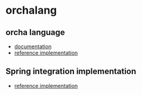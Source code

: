 # orchalang

## orcha language

* [documentation](http://www.orchalang.com/)
* [reference implementation](https://github.com/orchaland/orchalang/tree/master/orchalang)

## Spring integration implementation

* [reference implementation](https://github.com/orchaland/orchalang/tree/master/orchalang-spring-integration-implementation)
